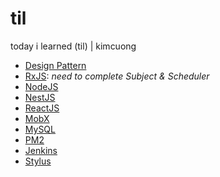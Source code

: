 # til

today i learned (til) | kimcuong

- [Design Pattern](./design-pattern)
- [RxJS](./rxjs): *need to complete Subject & Scheduler*
- [NodeJS](./nodejs)
- [NestJS](./nestjs)
- [ReactJS](./reactjs)
- [MobX](./mobx)
- [MySQL](./mysql)
- [PM2](./pm2)
- [Jenkins](./jenkins)
- [Stylus](./stylus)
